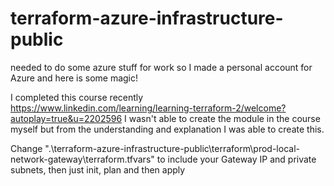 # terraform-azure-infrastructure-public
needed to do some azure stuff for work so I made a personal account for Azure and here is some magic!

I completed this course recently https://www.linkedin.com/learning/learning-terraform-2/welcome?autoplay=true&u=2202596
I wasn't able to create the module in the course myself but from the understanding and explanation I was able to create this.

Change ".\terraform-azure-infrastructure-public\terraform\prod-local-network-gateway\terraform.tfvars" to include your Gateway IP and private subnets, then just init, plan and then apply
